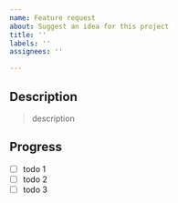 ```yaml
---
name: Feature request
about: Suggest an idea for this project
title: ''
labels: ''
assignees: ''

---
```


## Description

> description

## Progress

- [ ] todo 1
- [ ] todo 2
- [ ] todo 3
